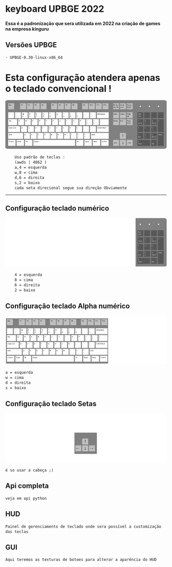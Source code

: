  
# keyboard UPBGE 2022
    
#### Essa é a padronização que sera utilizada em 2022 na criação de games na empresa ***kinguru***

## Versões UPBGE
    - UPBGE-0.30-linux-x86_64 

# Esta configuração atendera apenas o teclado convencional !
    

![Alt ou título da imagem](./image/keyboard/keyboard.png)
    
        Uso padrão de teclas :
        (awds | 4862 )
        a,4 = esquerda
        w,8 = cima
        d,6 = direita
        s,2 = baixo
        cada seta direcional segue sua direção Obviamente 

---
## Configuração teclado **numérico**
![Alt ou título da imagem](./image/keyboard/numerico.png)
       
        4 = esquerda
        8 = cima
        6 = direita
        2 = baixo
    
## Configuração teclado **Alpha numérico**
![Alt ou título da imagem](./image/keyboard/alphanumerico.png)

    a = esquerda
    w = cima
    d = direita
    s = baixo
   

## Configuração teclado **Setas**
![Alt ou título da imagem](./image/keyboard/setas.png)
    
    é so usar a cabeça ;)


## Api completa 
    veja em api python


## HUD
    Painel de gerenciamento de teclado onde sera possível a customização das teclas

## GUI
    Aqui teremos as texturas de botoes para alterar a aparência do HUD
